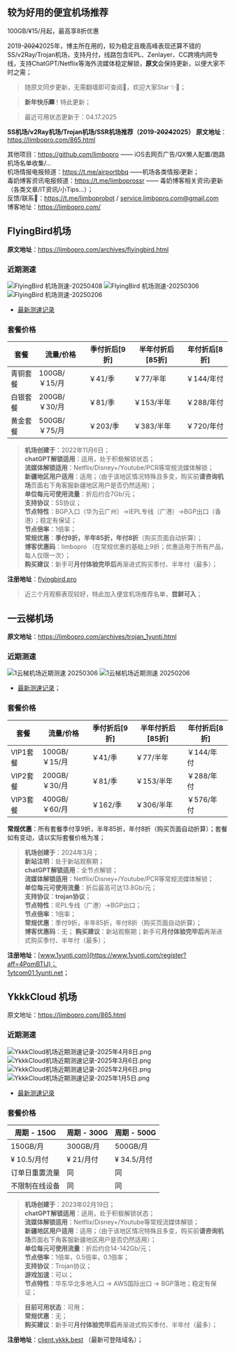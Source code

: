 
## 较为好用的便宜机场推荐
100GB/¥15/月起，最高享8折优惠

2019-~~2024~~2025年，博主所在用的，较为稳定且晚高峰表现还算不错的SS/v2Ray/Trojan机场，支持月付，线路包含IEPL、Zenlayer、CC跨境内网专线，支持ChatGPT/Netflix等海外流媒体稳定解锁，**原文**会保持更新，以便大家不时之需；

> 随原文同步更新，无需翻墙即可查阅🍅，欢迎大家Star ✨🌟；

> **新年快乐🎆**！特此更新；

> 最近可用状态更新于：04.17.2025

**SS机场/v2Ray机场/Trojan机场/SSR机场推荐（2019-~~2024~~2025）**
**原文地址**：https://limbopro.com/865.html

其他项目：https://github.com/limbopro —— iOS去网页广告/QX懒人配置/跑路机场名单收集/...  
机场情报电报频道：https://t.me/airportbbq ——机场各类情报ℹ️更新；  
毒奶博客资讯电报频道：https://t.me/limboprossr —— 毒奶博客相关资讯ℹ️更新（各类文章/IT资讯/小Tips...）；  
反馈/联系🤖：https://t.me/limboprobot / service.limbopro.com@gmail.com  
博客地址：https://limbopro.com/  

## FlyingBird机场

**原文地址**：https://limbopro.com/archives/flyingbird.html

### 近期测速
![FlyingBird 机场测速-20250408][20250408]
![FlyingBird 机场测速-20250306][20250306]
![FlyingBird 机场测速-20250206][20250206]
- [最新测速记录][7]

### 套餐价格

| 套餐  | 流量/价格 | 季付**折后**[9折] | 半年付**折后**[85折] | 年付**折后**[8折] |
| --- | --- | --- | --- | --- |
| 青铜套餐 | 100GB/￥15/月 | ￥41/季 | ￥77/半年 | ￥144/年付 |
| 白银套餐 | 200GB/￥30/月 | ￥81/季 | ￥153/半年 | ￥288/年付 |
| 黄金套餐 | 500GB/￥75/月 | ￥203/季 | ￥383/半年 | ￥720/年付 |

> **机场创建于**：2022年11月6日；  
**chatGPT解锁适用**：适用，处于积极解锁状态；  
**流媒体解锁适用**：Netflix/Disney+/Youtube/PCR等常规流媒体解锁；  
**新疆地区用户适用**：适用；（由于该地区情况特殊且多变，购买前**请咨询机场**页面右下角客服新疆地区用户是否仍然适用）；  
**单位每元可使用流量**：折后约合7Gb/元；  
**支持协议**：SS协议；  
**节点特性**：BGP入口（华为云广州）->IEPL专线（广港）->BGP出口（香港）；稳定有保证；  
**节点倍率**：1倍率；  
**常规优惠**：**季付9折，半年85折，年付8折**（购买页面自动折算）；  
**博客优惠码**：limbopro （在常规优惠的基础上9折；优惠适用于所有产品，每人仅限一次）；  
**购买建议**：新手可**月付体验完毕后**再渐进式购买季付、半年付（最多）；  

**注册地址**：[flyingbird.pro][5]

> 近三个月观察表现较好，特此加入便宜机场推荐名单，**尝鲜可入**；

## 一云梯机场

**原文地址**：https://limbopro.com/archives/trojan_1yunti.html

### 近期测速
![1云梯机场近期测速 20250306](https://limbopro.com/usr/uploads/2025/03/3415340292.png)
![1云梯机场近期测速 20250206](https://limbopro.com/usr/uploads/2025/02/1987569891.png)
- [最新测速记录](https://limbopro.com/archives/trojan_1yunti.html)；

### 套餐价格

| 套餐  | 流量/价格 | 季付**折后**[9折] | 半年付**折后**[85折] | 年付**折后**[8折] |
| --- | --- | --- | --- | --- |
| VIP1套餐 | 100GB/￥15/月 | ￥41/季 | ￥77/半年 | ￥144/年付 |
| VIP2套餐 | 200GB/￥30/月 | ￥81/季 | ￥153/半年 | ￥288/年付 |
| VIP3套餐 | 400GB/￥60/月 | ￥162/季 | ￥306/半年 | ￥576/年付 |

**常规优惠**：所有套餐季付享9折，半年85折，年付8折（购买页面自动折算）；套餐如有变动，请以实际套餐价格为准；

> **机场创建于**：2024年3月；  
**新站注明**：处于新站观察期；  
**chatGPT解锁适用**：全节点解锁；  
**流媒体解锁适用**：Netflix/Disney+/Youtube/PCR等常规流媒体解锁；  
**单位每元可使用流量**：折后最高可达13.8Gb/元；  
**支持协议**：**trojan协议**；  
**节点特性**：IEPL专线（广港）->BGP出口；  
**节点倍率**：1倍率；  
**常规优惠**：季付9折，半年85折，年付8折（购买页面自动折算）；  
**博客优惠码**：无； 
**购买建议**：新站观察期；新手可**月付体验完毕后**再渐进式购买季付、半年付（最多）；  

**注册地址**：[www.1yunti.com](https://www.1yunti.com/register?aff=4PomBTlJ)；  
[1ytcom01.1yunti.net](https://1ytcom01.1yunti.net/register?aff=4PomBTlJ)；  

## YkkkCloud 机场

原文地址：https://limbopro.com/865.html

### 近期测速

![YkkkCloud机场近期测速记录-2025年4月8日.png](https://limbopro.com/usr/uploads/2025/04/275580340.png)
![YkkkCloud机场近期测速记录-2025年3月6日.png](https://limbopro.com/usr/uploads/2025/03/3276252526.png)
![YkkkCloud机场近期测速记录-2025年2月6日.png](https://limbopro.com/usr/uploads/2025/02/2301812121.png)
![YkkkCloud机场近期测速记录-2025年1月5日.png](https://limbopro.com/usr/uploads/2025/01/1835743376.png)
- [最新测速记录](https://limbopro.com/865.html)

### 套餐价格

| 周期 - 150G | 周期 - 300G | 周期 - 500G |
| --- | --- | --- |
| 150GB/月 | 300GB/月 | 500GB/月 |
| ¥ 10.5/月付 | ¥ 21/月付 | ¥ 34.5/月付 |
| 订单日重置流量 | 同   | 同   |
| 不限制在线设备 | 同   | 同   |

> **机场创建于**：2023年02月19日；  
**chatGPT解锁适用**：适用，处于积极解锁状态；  
**流媒体解锁适用**：Netflix/Disney+/Youtube等常规流媒体解锁；  
**新疆地区用户适用**：适用；（由于该地区情况特殊且多变，购买前**请咨询机场**页面右下角客服新疆地区用户是否仍然适用）；  
**单位每元可使用流量**：折后约合14-142Gb/元；  
**节点倍率**：1倍率，0.5倍率，0.1倍率；  
**支持协议**：Trojan协议；  
**游戏加速**：可以；  
**节点特性**：华东华北多地入口 -> AWS国际出口 -> BGP落地；稳定有保证；  

> **目前可用状态**：可用；  
**常规优惠**：无；  
**购买建议**：新手可**月付体验完毕后**再渐进式购买季付、半年付（最多）；  

**注册地址**：[client.ykkk.best](https://client.ykkk.best/#/register?code=igEKGZtF) （最新可登陆域名）； 



  [111]: https://limbopro.com/usr/uploads/2024/01/1182877008.jpg
  [222]: https://www.pexels.com/photo/white-and-black-mountain-wallpaper-933054/
  [333]: https://limbopro.com/usr/uploads/2024/01/1204297660.jpg
  [444]: https://limbopro.com/usr/uploads/2024/01/2297367754.png

[1]: https://limbopro.com/usr/uploads/2021/06/3408110024.png
[2]: https://limbopro.com/usr/uploads/2022/05/3253779772.png
[3]: https://limbopro.com/usr/uploads/2023/01/321171267.png
[4]: https://limbopro.com/usr/uploads/2022/11/1176485972.png
[5]: https://bit.ly/3K6t9Y9
[6]: https://limbopro.com/usr/uploads/2023/02/3078076463.png
[7]: https://limbopro.com/archives/flyingbird.html#gsc.tab=0
[8]: https://limbopro.com/usr/uploads/2023/06/3648845122.png
[9]: https://limbopro.com/usr/uploads/2023/11/436179506.png
[10]: https://www.bygcloud.com/#/register?code=Cq2gibBR
[11]: https://ss.cn88.net/#/register?code=Cq2gibBR
[12]: https://limbopro.com/usr/uploads/2023/11/2174497708.png
[13]: https://limbopro.com/archives/bygcloud.html
[233]: https://limbopro.com/usr/uploads/2024/05/3230898715.jpeg
[119]: https://limbopro.com/usr/uploads/2024/07/618108339.png
[334]:https://limbopro.com/usr/uploads/2024/07/2669081977.jpg
[20240822]: https://limbopro.com/usr/uploads/2024/08/3901183951.png
[20240809]: https://limbopro.com/usr/uploads/2024/08/4247858671.png
[20241007]: https://limbopro.com/usr/uploads/2024/10/3739463811.png
[339]: https://limbopro.com/usr/uploads/2024/10/3665665277.png
[1101]: https://limbopro.com/archives/27873.html
[20241208]: https://limbopro.com/usr/uploads/2024/12/2699100653.png
[20250105]:https://limbopro.com/usr/uploads/2025/01/2867206619.png
[20250206]:https://limbopro.com/usr/uploads/2025/02/3476333608.png
[20250306]:https://limbopro.com/usr/uploads/2025/03/2345479602.png
[20250408]: https://limbopro.com/usr/uploads/2025/04/1689978179.png
